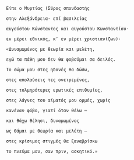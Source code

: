     Είπε ο Μυρτίας (Σύρος σπουδαστής
 
    στην Aλεξάνδρεια· επί βασιλείας
    
    αυγούστου Κώνσταντος και αυγούστου Κωνσταντίου·
    
    εν μέρει εθνικός, κ’ εν μέρει χριστιανίζων)·
    
    «Δυναμωμένος με θεωρία και μελέτη,
    
    εγώ τα πάθη μου δεν θα φοβούμαι σα δειλός.
    
    Το σώμα μου στες ηδονές θα δώσω,
    
    στες απολαύσεις τες ονειρεμένες,
    
    στες τολμηρότερες ερωτικές επιθυμίες,
    
    στες λάγνες του αίματός μου ορμές, χωρίς
    
    κανέναν φόβο, γιατί όταν θέλω —
    
    και θάχω θέλησι, δυναμωμένος
    
    ως θάμαι με θεωρία και μελέτη —
    
    στες κρίσιμες στιγμές θα ξαναβρίσκω
    
    το πνεύμα μου, σαν πριν, ασκητικό.»
